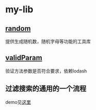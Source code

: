 # my-lib

## [random](https://github.com/iamjoel/front-end-resource/tree/master/my-lib/random)
提供生成随机数，随机字母等功能的工具库    

## [validParam](https://github.com/iamjoel/front-end-resource/tree/master/my-lib/validParam)
验证方法参数是否符合要求，依赖lodash    

## 过滤搜索的通用的一个流程
demo见[这里]()